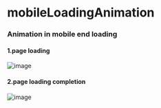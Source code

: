 # mobileLoadingAnimation
### Animation in mobile end loading

#### 1.page loading

![image](https://github.com/tiger986/mobileLoadingAnimation/blob/master/img/1.png)

#### 2.page loading completion

![image](https://github.com/tiger986/mobileLoadingAnimation/blob/master/img/2.png)
